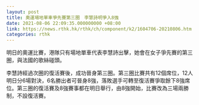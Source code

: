 ```yaml
---
layout: post
title: 奧運場地單車爭先賽第三圈　李慧詩明爭入8強
date: 2021-08-06 22:09:35.000000000 +08:00
link: https://news.rthk.hk/rthk/ch/component/k2/1604706-20210806.htm
categories: rthk
---
```


明日的奧運比賽，港隊只有場地單車代表李慧詩出擊，她會在女子爭先賽的第三圈，與法國的歌絲碰頭。

李慧詩經過次圈的復活賽後，成功晉身第三圈。第三圈比賽共有12個席位，12人明日分6場對決，6名勝出者可晉身8強，落敗選手可轉至復活賽爭取餘下8強席位。第三圈的復活賽及8強賽事都在明日舉行，由8強開始，比賽改為三場兩勝制，不設復活賽。
